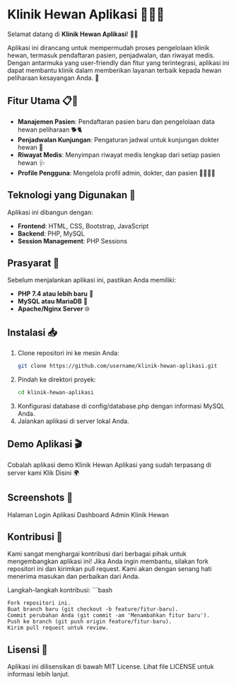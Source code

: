 # Klinik Hewan Aplikasi 🐾🐶🐱

Selamat datang di **Klinik Hewan Aplikasi**! 🏥✨

Aplikasi ini dirancang untuk mempermudah proses pengelolaan klinik hewan, termasuk pendaftaran pasien, penjadwalan, dan riwayat medis. Dengan antarmuka yang user-friendly dan fitur yang terintegrasi, aplikasi ini dapat membantu klinik dalam memberikan layanan terbaik kepada hewan peliharaan kesayangan Anda. 💙

## Fitur Utama 📋🔧
- **Manajemen Pasien**: Pendaftaran pasien baru dan pengelolaan data hewan peliharaan 🐕🐈
- **Penjadwalan Kunjungan**: Pengaturan jadwal untuk kunjungan dokter hewan 📅
- **Riwayat Medis**: Menyimpan riwayat medis lengkap dari setiap pasien hewan 🩺
- **Profile Pengguna**: Mengelola profil admin, dokter, dan pasien 👩‍⚕️👨‍⚕️

## Teknologi yang Digunakan 🚀
Aplikasi ini dibangun dengan:
- **Frontend**: HTML, CSS, Bootstrap, JavaScript
- **Backend**: PHP, MySQL
- **Session Management**: PHP Sessions

## Prasyarat 🔧
Sebelum menjalankan aplikasi ini, pastikan Anda memiliki:
- **PHP 7.4 atau lebih baru** 🔗
- **MySQL atau MariaDB** 🔗
- **Apache/Nginx Server** 🌐

## Instalasi 📥
1. Clone repositori ini ke mesin Anda:
   ```bash
   git clone https://github.com/username/klinik-hewan-aplikasi.git
2. Pindah ke direktori proyek:
   ```bash
   cd klinik-hewan-aplikasi
3. Konfigurasi database di config/database.php dengan informasi MySQL Anda.
4. Jalankan aplikasi di server lokal Anda.

## Demo Aplikasi 🎬
Cobalah aplikasi demo Klinik Hewan Aplikasi yang sudah terpasang di server kami Klik Disini 🌍

## Screenshots 📸
Halaman Login Aplikasi
Dashboard Admin Klinik Hewan

## Kontribusi 🤝

Kami sangat menghargai kontribusi dari berbagai pihak untuk mengembangkan aplikasi ini! Jika Anda ingin membantu, silakan fork repositori ini dan kirimkan pull request. Kami akan dengan senang hati menerima masukan dan perbaikan dari Anda.

Langkah-langkah kontribusi:
    ```bash    
    
    Fork repositori ini.
    Buat branch baru (git checkout -b feature/fitur-baru).
    Commit perubahan Anda (git commit -am 'Menambahkan fitur baru').
    Push ke branch (git push origin feature/fitur-baru).
    Kirim pull request untuk review.

## Lisensi 📜

Aplikasi ini dilisensikan di bawah MIT License. Lihat file LICENSE untuk informasi lebih lanjut.

